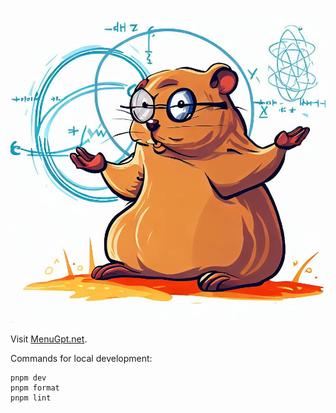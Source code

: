 ![](https://github.com/landon9720/menugpt.net/blob/7bff9269141d5489d00a617f3af2b83240a095ea/public/gopher.png)

Visit [MenuGpt.net](https://menugpt.net).

Commands for local development:

```
pnpm dev
pnpm format
pnpm lint
```
